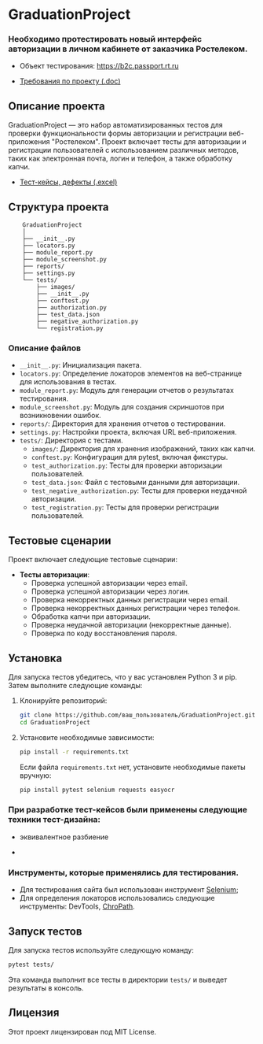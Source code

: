 

# GraduationProject
### Необходимо протестировать новый интерфейс авторизации в личном кабинете от заказчика Ростелеком.

- Объект тестирования: https://b2c.passport.rt.ru

- [Требования по проекту (.doc)](https://docs.google.com/document/d/12yoTwHSTXxIUQQCH32OvlSd3QYUt_aQk/edit?usp=sharing&ouid=114302123057644378289&rtpof=true&sd=true)

## Описание проекта  

GraduationProject — это набор автоматизированных тестов для проверки функциональности формы авторизации и регистрации веб-приложения "Ростелеком".   Проект включает тесты для авторизации и регистрации пользователей с использованием различных методов, таких как электронная почта, логин и телефон, а также обработку капчи.  
- [Тест-кейсы, дефекты (.excel)](https://drive.google.com/drive/folders/1VG3AksJ-4hhcnIDxIjWWwzjIB6_4Fcjg?usp=sharing)
## Структура проекта  

```
    GraduationProject
    │
    ├── __init__.py
    ├── locators.py
    ├── module_report.py
    ├── module_screenshot.py
    ├── reports/
    ├── settings.py
    └── tests/
        ├── images/
        ├── __init__.py
        ├── conftest.py
        ├── authorization.py
        ├── test_data.json
        ├── negative_authorization.py
        └── registration.py
```

### Описание файлов  

- `__init__.py`: Инициализация пакета.  
- `locators.py`: Определение локаторов элементов на веб-странице для использования в тестах.  
- `module_report.py`: Модуль для генерации отчетов о результатах тестирования.  
- `module_screenshot.py`: Модуль для создания скриншотов при возникновении ошибок.  
- `reports/`: Директория для хранения отчетов о тестировании.  
- `settings.py`: Настройки проекта, включая URL веб-приложения.  
- `tests/`: Директория с тестами.  
  - `images/`: Директория для хранения изображений, таких как капчи.  
  - `conftest.py`: Конфигурация для pytest, включая фикстуры.  
  - `test_authorization.py`: Тесты для проверки авторизации пользователей.  
  - `test_data.json`: Файл с тестовыми данными для авторизации.  
  - `test_negative_authorization.py`: Тесты для проверки неудачной авторизации.  
  - `test_registration.py`: Тесты для проверки регистрации пользователей.  

## Тестовые сценарии  

Проект включает следующие тестовые сценарии:  

- **Тесты авторизации**:  
  - Проверка успешной авторизации через email.  
  - Проверка успешной авторизации через логин.  
  - Проверка некорректных данных регистрации через email.  
  - Проверка некорректных данных регистрации через телефон.  
  - Обработка капчи при авторизации.  
  - Проверка неудачной авторизации (некорректные данные).
  - Проверка по коду восстановления пароля.

## Установка  

Для запуска тестов убедитесь, что у вас установлен Python 3 и pip. Затем выполните следующие команды:  

1. Клонируйте репозиторий:  

   ```bash  
   git clone https://github.com/ваш_пользователь/GraduationProject.git  
   cd GraduationProject
   ```

2. Установите необходимые зависимости:  

   ```bash  
   pip install -r requirements.txt  
   ```  

   Если файла `requirements.txt` нет, установите необходимые пакеты вручную:  

   ```bash  
   pip install pytest selenium requests easyocr  

### При разработке тест-кейсов были применены следующие техники тест-дизайна: 
 
* эквивалентное разбиение
* ```  
### Инструменты, которые применялись для тестирования.

* Для тестирования сайта был использован 
инструмент [Selenium](https://www.selenium.dev/);
* Для определения локаторов использовались 
следующие инструменты: DevTools, [ChroPath](https://chrome.google.com/webstore/detail/chropath/ljngjbnaijcbncmcnjfhigebomdlkcjo). 

## Запуск тестов  

Для запуска тестов используйте следующую команду:

```bash
pytest tests/
```  

Эта команда выполнит все тесты в директории `tests/` и выведет результаты в консоль.

## Лицензия  

Этот проект лицензирован под MIT License.


